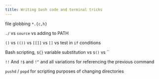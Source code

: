 ```yaml
---
title: Writing bash code and terminal tricks
---
```


<!-- TODO: Maybe consider merging this with the dotfiles lesson -->

file globbing
`*.{c,h}`

`./` vs `source` vs adding to PATH

`()` vs `(())` vs `[[]]` vs `[]` vs test in `if` conditions

Bash scripting, `${}` variable substitution vs `$()` vs ``

`!!` And `!$` and `!^` and all variations for referencing the previous command

`pushd` / `popd` for scripting purposes of changing directories
